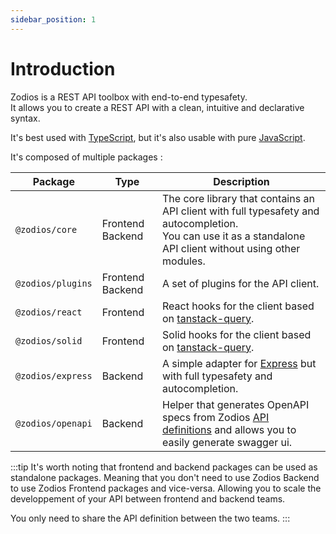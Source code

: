 ```yaml
---
sidebar_position: 1
---
```


# Introduction

Zodios is a REST API toolbox with end-to-end typesafety.  
It allows you to create a REST API with a clean, intuitive and declarative syntax.

It's best used with [TypeScript](https://www.typescriptlang.org/), but it's also usable with pure [JavaScript](https://www.javascript.com/).

It's composed of multiple packages :

| Package           | Type             | Description                                                                                                                                                       |
| ----------------- | ---------------- | ----------------------------------------------------------------------------------------------------------------------------------------------------------------- |
| `@zodios/core`    | Frontend Backend | The core library that contains an API client with full typesafety and autocompletion.<br/> You can use it as a standalone API client without using other modules. |
| `@zodios/plugins` | Frontend Backend | A set of plugins for the API client.                                                                                                                              |
| `@zodios/react`   | Frontend         | React hooks for the client based on [tanstack-query](https://tanstack.com/query).                                                                                 |
| `@zodios/solid`   | Frontend         | Solid hooks for the client based on [tanstack-query](https://tanstack.com/query).                                                                                 |
| `@zodios/express` | Backend          | A simple adapter for [Express](https://expressjs.com/) but with full typesafety and autocompletion.                                                               |
| `@zodios/openapi` | Backend          | Helper that generates OpenAPI specs from Zodios [API definitions](api/api-definition.md) and allows you to easily generate swagger ui.                            |

:::tip It's worth noting that frontend and backend packages can be used as standalone packages.
Meaning that you don't need to use Zodios Backend to use Zodios Frontend packages and vice-versa. Allowing you to scale the developpement of your API between frontend and backend teams.  
  
You only need to share the API definition between the two teams.
:::
